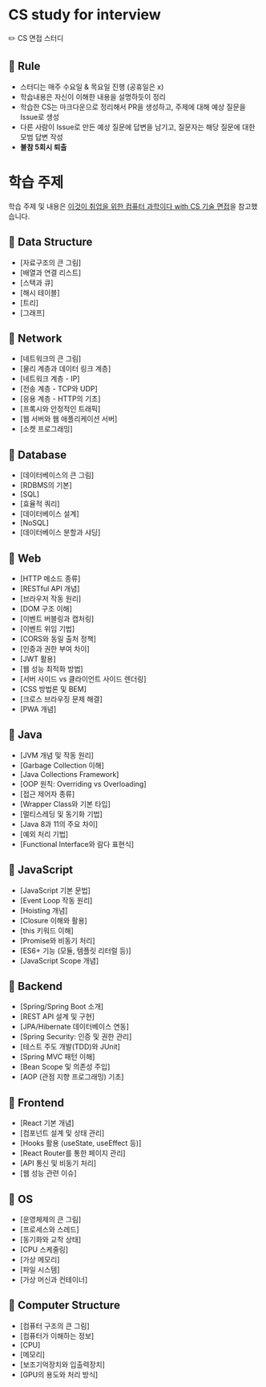 # CS study for interview
✏️ CS 면접 스터디

## 🌳 Rule
- 스터디는 매주 수요일 & 목요일 진행 (공휴일은 x)
- 학습내용은 자신이 이해한 내용을 설명하듯이 정리
- 학습한 CS는 마크다운으로 정리해서 PR을 생성하고, 주제에 대해 예상 질문을 Issue로 생성
- 다른 사람이 Issue로 만든 예상 질문에 답변을 남기고, 질문자는 해당 질문에 대한 모범 답변 작성
- **불참 5회시 퇴출**

# 학습 주제
학습 주제 및 내용은 [이것이 취업을 위한 컴퓨터 과학이다 with CS 기술 면접](https://www.yes24.com/Product/Goods/130179291)을 참고했습니다.

## 📌 Data Structure
- [자료구조의 큰 그림]
- [배열과 연결 리스트]
- [스택과 큐]
- [해시 테이블]
- [트리]
- [그래프]

## 📌 Network
- [네트워크의 큰 그림]
- [물리 계층과 데이터 링크 계층]
- [네트워크 계층 - IP]
- [전송 계층 - TCP와 UDP]
- [응용 계층 - HTTP의 기초]
- [프록시와 안정적인 트래픽]
- [웹 서버와 웹 애플리케이션 서버]
- [소켓 프로그래밍]

## 📌 Database    
- [데이터베이스의 큰 그림]
- [RDBMS의 기본]
- [SQL]
- [효율적 쿼리]
- [데이터베이스 설계]
- [NoSQL]
- [데이터베이스 분할과 샤딩]

## 📌 Web
- [HTTP 메소드 종류]
- [RESTful API 개념]
- [브라우저 작동 원리]
- [DOM 구조 이해]
- [이벤트 버블링과 캡처링]
- [이벤트 위임 기법]
- [CORS와 동일 출처 정책]
- [인증과 권한 부여 차이]
- [JWT 활용]
- [웹 성능 최적화 방법]
- [서버 사이드 vs 클라이언트 사이드 렌더링]
- [CSS 방법론 및 BEM]
- [크로스 브라우징 문제 해결]
- [PWA 개념]

## 📌 Java
- [JVM 개념 및 작동 원리]
- [Garbage Collection 이해]
- [Java Collections Framework]
- [OOP 원칙: Overriding vs Overloading]
- [접근 제어자 종류]
- [Wrapper Class와 기본 타입]
- [멀티스레딩 및 동기화 기법]
- [Java 8과 11의 주요 차이]
- [예외 처리 기법]
- [Functional Interface와 람다 표현식]

## 📌 JavaScript
- [JavaScript 기본 문법]
- [Event Loop 작동 원리]
- [Hoisting 개념]
- [Closure 이해와 활용]
- [this 키워드 이해]
- [Promise와 비동기 처리]
- [ES6+ 기능 (모듈, 템플릿 리터럴 등)]
- [JavaScript Scope 개념]

## 📌 Backend
- [Spring/Spring Boot 소개]
- [REST API 설계 및 구현]
- [JPA/Hibernate 데이터베이스 연동]
- [Spring Security: 인증 및 권한 관리]
- [테스트 주도 개발(TDD)와 JUnit]
- [Spring MVC 패턴 이해]
- [Bean Scope 및 의존성 주입]
- [AOP (관점 지향 프로그래밍) 기초]

## 📌 Frontend
- [React 기본 개념]
- [컴포넌트 설계 및 상태 관리]
- [Hooks 활용 (useState, useEffect 등)]
- [React Router를 통한 페이지 관리]
- [API 통신 및 비동기 처리]
- [웹 성능 관련 이슈]

## 📌 OS
- [운영체제의 큰 그림]
- [프로세스와 스레드]
- [동기화와 교착 상태]
- [CPU 스케줄링]
- [가상 메모리]
- [파일 시스템]
- [가상 머신과 컨테이너]

## 📌 Computer Structure
- [컴퓨터 구조의 큰 그림]
- [컴퓨터가 이해하는 정보]
- [CPU]
- [메모리]
- [보조기억장치와 입출력장치]
- [GPU의 용도와 처리 방식]
